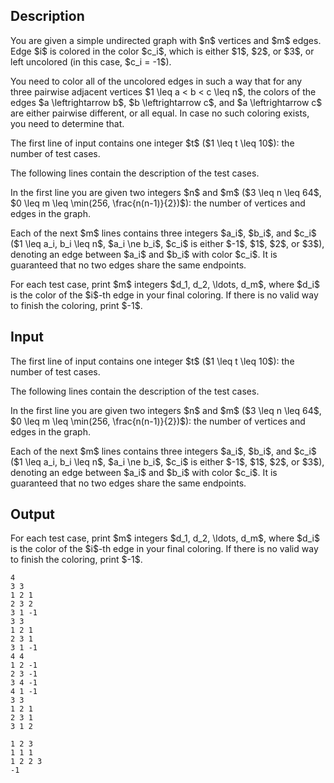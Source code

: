 ## Description

<div><p>You are given a simple undirected graph with $n$ vertices and $m$ edges. Edge $i$ is colored in the color $c_i$, which is either $1$, $2$, or $3$, or left uncolored (in this case, $c_i = -1$).</p><p>You need to color all of the uncolored edges in such a way that for any three pairwise adjacent vertices $1 \leq a &lt; b &lt; c \leq n$, the colors of the edges $a \leftrightarrow b$, $b \leftrightarrow c$, and $a \leftrightarrow c$ are either pairwise different, or all equal. In case no such coloring exists, you need to determine that.</p></div><div class="input-specification"><p>The first line of input contains one integer $t$ ($1 \leq t \leq 10$): the number of test cases.</p><p>The following lines contain the description of the test cases.</p><p>In the first line you are given two integers $n$ and $m$ ($3 \leq n \leq 64$, $0 \leq m \leq \min(256, \frac{n(n-1)}{2})$): the number of vertices and edges in the graph.</p><p>Each of the next $m$ lines contains three integers $a_i$, $b_i$, and $c_i$ ($1 \leq a_i, b_i \leq n$, $a_i \ne b_i$, $c_i$ is either $-1$, $1$, $2$, or $3$), denoting an edge between $a_i$ and $b_i$ with color $c_i$. It is guaranteed that no two edges share the same endpoints.</p></div><div class="output-specification"><p>For each test case, print $m$ integers $d_1, d_2, \ldots, d_m$, where $d_i$ is the color of the $i$-th edge in your final coloring. If there is no valid way to finish the coloring, print $-1$.</p></div>

## Input

<p>The first line of input contains one integer $t$ ($1 \leq t \leq 10$): the number of test cases.</p><p>The following lines contain the description of the test cases.</p><p>In the first line you are given two integers $n$ and $m$ ($3 \leq n \leq 64$, $0 \leq m \leq \min(256, \frac{n(n-1)}{2})$): the number of vertices and edges in the graph.</p><p>Each of the next $m$ lines contains three integers $a_i$, $b_i$, and $c_i$ ($1 \leq a_i, b_i \leq n$, $a_i \ne b_i$, $c_i$ is either $-1$, $1$, $2$, or $3$), denoting an edge between $a_i$ and $b_i$ with color $c_i$. It is guaranteed that no two edges share the same endpoints.</p>

## Output

<p>For each test case, print $m$ integers $d_1, d_2, \ldots, d_m$, where $d_i$ is the color of the $i$-th edge in your final coloring. If there is no valid way to finish the coloring, print $-1$.</p>





```input1
4
3 3
1 2 1
2 3 2
3 1 -1
3 3
1 2 1
2 3 1
3 1 -1
4 4
1 2 -1
2 3 -1
3 4 -1
4 1 -1
3 3
1 2 1
2 3 1
3 1 2
```




```output1
1 2 3 
1 1 1 
1 2 2 3 
-1
```


